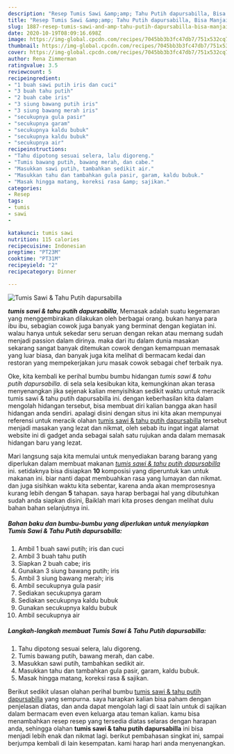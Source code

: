 ```yaml
---
description: "Resep Tumis Sawi &amp;amp; Tahu Putih dapursabilla, Bisa Manjain Lidah"
title: "Resep Tumis Sawi &amp;amp; Tahu Putih dapursabilla, Bisa Manjain Lidah"
slug: 1887-resep-tumis-sawi-and-amp-tahu-putih-dapursabilla-bisa-manjain-lidah
date: 2020-10-19T08:09:16.698Z
image: https://img-global.cpcdn.com/recipes/7045bb3b3fc47db7/751x532cq70/tumis-sawi-tahu-putih-dapursabilla-foto-resep-utama.jpg
thumbnail: https://img-global.cpcdn.com/recipes/7045bb3b3fc47db7/751x532cq70/tumis-sawi-tahu-putih-dapursabilla-foto-resep-utama.jpg
cover: https://img-global.cpcdn.com/recipes/7045bb3b3fc47db7/751x532cq70/tumis-sawi-tahu-putih-dapursabilla-foto-resep-utama.jpg
author: Rena Zimmerman
ratingvalue: 3.5
reviewcount: 5
recipeingredient:
- "1 buah sawi putih iris dan cuci"
- "3 buah tahu putih"
- "2 buah cabe iris"
- "3 siung bawang putih iris"
- "3 siung bawang merah iris"
- "secukupnya gula pasir"
- "secukupnya garam"
- "secukupnya kaldu bubuk"
- "secukupnya kaldu bubuk"
- "secukupnya air"
recipeinstructions:
- "Tahu dipotong sesuai selera, lalu digoreng."
- "Tumis bawang putih, bawang merah, dan cabe."
- "Masukkan sawi putih, tambahkan sedikit air."
- "Masukkan tahu dan tambahkan gula pasir, garam, kaldu bubuk."
- "Masak hingga matang, koreksi rasa &amp; sajikan."
categories:
- Resep
tags:
- tumis
- sawi
- 

katakunci: tumis sawi  
nutrition: 115 calories
recipecuisine: Indonesian
preptime: "PT23M"
cooktime: "PT31M"
recipeyield: "2"
recipecategory: Dinner

---
```



![Tumis Sawi &amp; Tahu Putih dapursabilla](https://img-global.cpcdn.com/recipes/7045bb3b3fc47db7/751x532cq70/tumis-sawi-tahu-putih-dapursabilla-foto-resep-utama.jpg)

<b><i>tumis sawi &amp; tahu putih dapursabilla</i></b>, Memasak adalah suatu kegemaran yang menggembirakan dilakukan oleh berbagai orang. bukan hanya para ibu ibu, sebagian cowok juga banyak yang berminat dengan kegiatan ini. walau hanya untuk sekedar seru seruan dengan rekan atau memang sudah menjadi passion dalam dirinya. maka dari itu dalam dunia masakan sekarang sangat banyak ditemukan cowok dengan kemampuan memasak yang luar biasa, dan banyak juga kita melihat di bermacam kedai dan restoran yang mempekerjakan juru masak cowok sebagai chef terbaik nya.



Oke, kita kembali ke perihal bumbu bumbu hidangan <i>tumis sawi &amp; tahu putih dapursabilla</i>. di sela sela kesibukan kita, kemungkinan akan terasa menyenangkan jika sejenak kalian menyisihkan sedikit waktu untuk meracik tumis sawi &amp; tahu putih dapursabilla ini. dengan keberhasilan kita dalam mengolah hidangan tersebut, bisa membuat diri kalian bangga akan hasil hidangan anda sendiri. apalagi disini dengan situs ini kita akan mempunyai referensi untuk meracik olahan <u>tumis sawi &amp; tahu putih dapursabilla</u> tersebut menjadi masakan yang lezat dan nikmat, oleh sebab itu ingat ingat alamat website ini di gadget anda sebagai salah satu rujukan anda dalam memasak hidangan baru yang lezat.


Mari langsung saja kita memulai untuk menyediakan barang barang yang diperlukan dalam membuat makanan <u><i>tumis sawi &amp; tahu putih dapursabilla</i></u> ini. setidaknya bisa disiapkan <b>10</b> komposisi yang diperuntuk kan untuk makanan ini. biar nanti dapat membuahkan rasa yang lumayan dan nikmat. dan juga sisihkan waktu kita sebentar, karena anda akan memprosesnya kurang lebih dengan <b>5</b> tahapan. saya harap berbagai hal yang dibutuhkan sudah anda siapkan disini, Baiklah mari kita proses dengan melihat dulu bahan bahan selanjutnya ini.

<!--inarticleads1-->

##### Bahan baku dan bumbu-bumbu yang diperlukan untuk menyiapkan Tumis Sawi &amp; Tahu Putih dapursabilla:

1. Ambil 1 buah sawi putih; iris dan cuci
1. Ambil 3 buah tahu putih
1. Siapkan 2 buah cabe; iris
1. Gunakan 3 siung bawang putih; iris
1. Ambil 3 siung bawang merah; iris
1. Ambil secukupnya gula pasir
1. Sediakan secukupnya garam
1. Sediakan secukupnya kaldu bubuk
1. Gunakan secukupnya kaldu bubuk
1. Ambil secukupnya air




<!--inarticleads2-->

##### Langkah-langkah membuat Tumis Sawi &amp; Tahu Putih dapursabilla:

1. Tahu dipotong sesuai selera, lalu digoreng.
1. Tumis bawang putih, bawang merah, dan cabe.
1. Masukkan sawi putih, tambahkan sedikit air.
1. Masukkan tahu dan tambahkan gula pasir, garam, kaldu bubuk.
1. Masak hingga matang, koreksi rasa &amp; sajikan.




Berikut sedikit ulasan olahan perihal bumbu <u>tumis sawi &amp; tahu putih dapursabilla</u> yang sempurna. saya harapkan kalian bisa paham dengan penjelasan diatas, dan anda dapat mengolah lagi di saat lain untuk di sajikan dalam bermacam even even keluarga atau teman kalian. kamu bisa menambahkan resep resep yang tersedia diatas selaras dengan harapan anda, sehingga olahan <b>tumis sawi &amp; tahu putih dapursabilla</b> ini bisa menjadi lebih enak dan nikmat lagi. berikut pembahasan singkat ini, sampai berjumpa kembali di lain kesempatan. kami harap hari anda menyenangkan.
